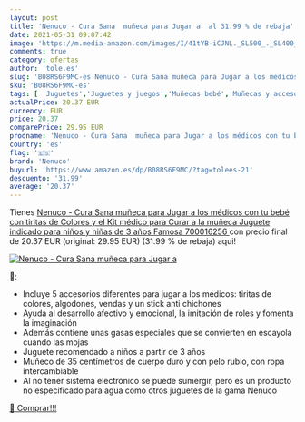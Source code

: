 ```yaml
---
layout: post
title: 'Nenuco - Cura Sana  muñeca para Jugar a  al 31.99 % de rebaja'
date: 2021-05-31 09:07:42
image: 'https://m.media-amazon.com/images/I/41tYB-iCJNL._SL500_._SL400_.jpg'
comments: true
category: ofertas
author: 'tole.es'
slug: 'B08RS6F9MC-es Nenuco - Cura Sana muñeca para Jugar a los médicos con tu...'
sku: 'B08RS6F9MC-es'
tags: [ 'Juguetes','Juguetes y juegos','Muñecas bebé','Muñecas y accesorios','bebé','nenuco', ]
actualPrice: 20.37 EUR
currency: EUR
price: 20.37
comparePrice: 29.95 EUR
prodname: 'Nenuco - Cura Sana  muñeca para Jugar a los médicos con tu bebé  con tiritas de Colores y el Kit médico para Curar a la muñeca  Juguete indicado para niños y niñas de 3 años  Famosa  700016256 '
country: 'es'
flag: '🇪🇸'
brand: 'Nenuco'
buyurl: 'https://www.amazon.es/dp/B08RS6F9MC/?tag=tolees-21'
descuento: '31.99'
average: '20.37'
---
```


Tienes [Nenuco - Cura Sana  muñeca para Jugar a los médicos con tu bebé  con tiritas de Colores y el Kit médico para Curar a la muñeca  Juguete indicado para niños y niñas de 3 años  Famosa  700016256 ](https://www.amazon.es/dp/B08RS6F9MC/?tag=tolees-21) con precio final de  20.37 EUR (original: 29.95 EUR) (31.99 %  de rebaja) aqui!

[![Nenuco - Cura Sana  muñeca para Jugar a ](https://m.media-amazon.com/images/I/41tYB-iCJNL._SL500_._SL400_.jpg)](https://www.amazon.es/dp/B08RS6F9MC/?tag=tolees-21)

🔎:

- Incluye 5 accesorios diferentes para jugar a los médicos: tiritas de colores, algodones, vendas y un stick anti chichones
- Ayuda al desarrollo afectivo y emocional, la imitación de roles y fomenta la imaginación
- Además contiene unas gasas especiales que se convierten en escayola cuando las mojas
- Juguete recomendado a niños a partir de 3 años
- Muñeco de 35 centímetros de cuerpo duro y con pelo rubio, con ropa intercambiable
- Al no tener sistema electrónico se puede sumergir, pero es un producto no especificado para agua como otros juguetes de la gama Nenuco

[🛒 Comprar!!!](https://www.amazon.es/dp/B08RS6F9MC/?tag=tolees-21)
